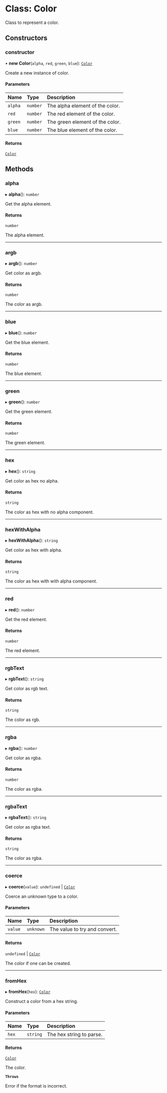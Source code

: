 # Class: Color

Class to represent a color.

## Constructors

### constructor

• **new Color**(`alpha`, `red`, `green`, `blue`): [`Color`](Color.md)

Create a new instance of color.

#### Parameters

| Name    | Type     | Description                     |
| :------ | :------- | :------------------------------ |
| `alpha` | `number` | The alpha element of the color. |
| `red`   | `number` | The red element of the color.   |
| `green` | `number` | The green element of the color. |
| `blue`  | `number` | The blue element of the color.  |

#### Returns

[`Color`](Color.md)

## Methods

### alpha

▸ **alpha**(): `number`

Get the alpha element.

#### Returns

`number`

The alpha element.

---

### argb

▸ **argb**(): `number`

Get color as argb.

#### Returns

`number`

The color as argb.

---

### blue

▸ **blue**(): `number`

Get the blue element.

#### Returns

`number`

The blue element.

---

### green

▸ **green**(): `number`

Get the green element.

#### Returns

`number`

The green element.

---

### hex

▸ **hex**(): `string`

Get color as hex no alpha.

#### Returns

`string`

The color as hex with no alpha component.

---

### hexWithAlpha

▸ **hexWithAlpha**(): `string`

Get color as hex with alpha.

#### Returns

`string`

The color as hex with with alpha component.

---

### red

▸ **red**(): `number`

Get the red element.

#### Returns

`number`

The red element.

---

### rgbText

▸ **rgbText**(): `string`

Get color as rgb text.

#### Returns

`string`

The color as rgb.

---

### rgba

▸ **rgba**(): `number`

Get color as rgba.

#### Returns

`number`

The color as rgba.

---

### rgbaText

▸ **rgbaText**(): `string`

Get color as rgba text.

#### Returns

`string`

The color as rgba.

---

### coerce

▸ **coerce**(`value`): `undefined` \| [`Color`](Color.md)

Coerce an unknown type to a color.

#### Parameters

| Name    | Type      | Description                   |
| :------ | :-------- | :---------------------------- |
| `value` | `unknown` | The value to try and convert. |

#### Returns

`undefined` \| [`Color`](Color.md)

The color if one can be created.

---

### fromHex

▸ **fromHex**(`hex`): [`Color`](Color.md)

Construct a color from a hex string.

#### Parameters

| Name  | Type     | Description              |
| :---- | :------- | :----------------------- |
| `hex` | `string` | The hex string to parse. |

#### Returns

[`Color`](Color.md)

The color.

**`Throws`**

Error if the format is incorrect.
